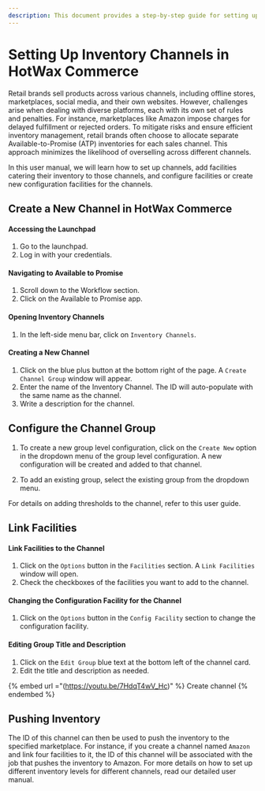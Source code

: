 ```yaml
---
description: This document provides a step-by-step guide for setting up and managing inventory channels in HotWax Commerce to efficiently allocate ATP inventories across various sales platforms.
---
```


# Setting Up Inventory Channels in HotWax Commerce

Retail brands sell products across various channels, including offline stores, marketplaces, social media, and their own websites. However, challenges arise when dealing with diverse platforms, each with its own set of rules and penalties. For instance, marketplaces like Amazon impose charges for delayed fulfillment or rejected orders. To mitigate risks and ensure efficient inventory management, retail brands often choose to allocate separate Available-to-Promise (ATP) inventories for each sales channel. This approach minimizes the likelihood of overselling across different channels.

In this user manual, we will learn how to set up channels, add facilities catering their inventory to those channels, and configure facilities or create new configuration facilities for the channels.

## Create a New Channel in HotWax Commerce

#### Accessing the Launchpad
1. Go to the launchpad.
2. Log in with your credentials.

#### Navigating to Available to Promise
1. Scroll down to the Workflow section.
2. Click on the Available to Promise app.

#### Opening Inventory Channels
1. In the left-side menu bar, click on `Inventory Channels`.

#### Creating a New Channel
1. Click on the blue plus button at the bottom right of the page. A `Create Channel Group` window will appear.
2. Enter the name of the Inventory Channel. The ID will auto-populate with the same name as the channel.
3. Write a description for the channel.

## Configure the Channel Group

1. To create a new group level configuration, click on the `Create New` option in the dropdown menu of the group level configuration. A new configuration will be created and added to that channel.

2. To add an existing group, select the existing group from the dropdown menu.

For details on adding thresholds to the channel, refer to this user guide.

## Link Facilities

#### Link Facilities to the Channel

1. Click on the `Options` button in the `Facilities` section. A `Link Facilities` window will open.
2. Check the checkboxes of the facilities you want to add to the channel.

#### Changing the Configuration Facility for the Channel
1. Click on the `Options` button in the `Config Facility` section to change the configuration facility.

#### Editing Group Title and Description
1. Click on the `Edit Group` blue text at the bottom left of the channel card.
2. Edit the title and description as needed.

{% embed url ="(https://youtu.be/7HdqT4wV_Hc)" %} Create channel {% endembed %}

## Pushing Inventory
The ID of this channel can then be used to push the inventory to the specified marketplace. For instance, if you create a channel named `Amazon` and link four facilities to it, the ID of this channel will be associated with the job that pushes the inventory to Amazon. For more details on how to set up different inventory levels for different channels, read our detailed user manual.
